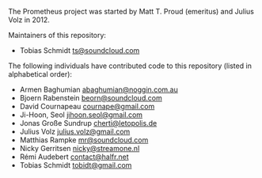 The Prometheus project was started by Matt T. Proud (emeritus) and
Julius Volz in 2012.

Maintainers of this repository:

* Tobias Schmidt <ts@soundcloud.com>

The following individuals have contributed code to this repository
(listed in alphabetical order):

* Armen Baghumian <abaghumian@noggin.com.au>
* Bjoern Rabenstein <beorn@soundcloud.com>
* David Cournapeau <cournape@gmail.com>
* Ji-Hoon, Seol <jihoon.seol@gmail.com>
* Jonas Große Sundrup <cherti@letopolis.de>
* Julius Volz <julius.volz@gmail.com>
* Matthias Rampke <mr@soundcloud.com>
* Nicky Gerritsen <nicky@streamone.nl>
* Rémi Audebert <contact@halfr.net>
* Tobias Schmidt <tobidt@gmail.com>
